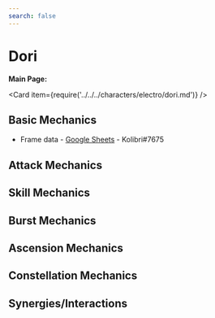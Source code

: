 ```yaml
---
search: false
---
```


# Dori

**Main Page:**

<Card item={require('../../../characters/electro/dori.md')} />

## Basic Mechanics

* Frame data - [Google Sheets](https://docs.google.com/spreadsheets/d/1F7mZ269IdPtu0JogHnnUdewG11g2rq3-2KWj5m2BbBY/edit?usp=sharing) - Kolibri\#7675

## Attack Mechanics

## Skill Mechanics

## Burst Mechanics

## Ascension Mechanics

## Constellation Mechanics

## Synergies/Interactions
